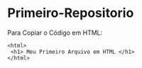 # Primeiro-Repositorio

Para Copiar o Código em HTML:

````
<html>
 <h1> Meu Primeiro Arquivo em HTML </h1>
</html>
````
